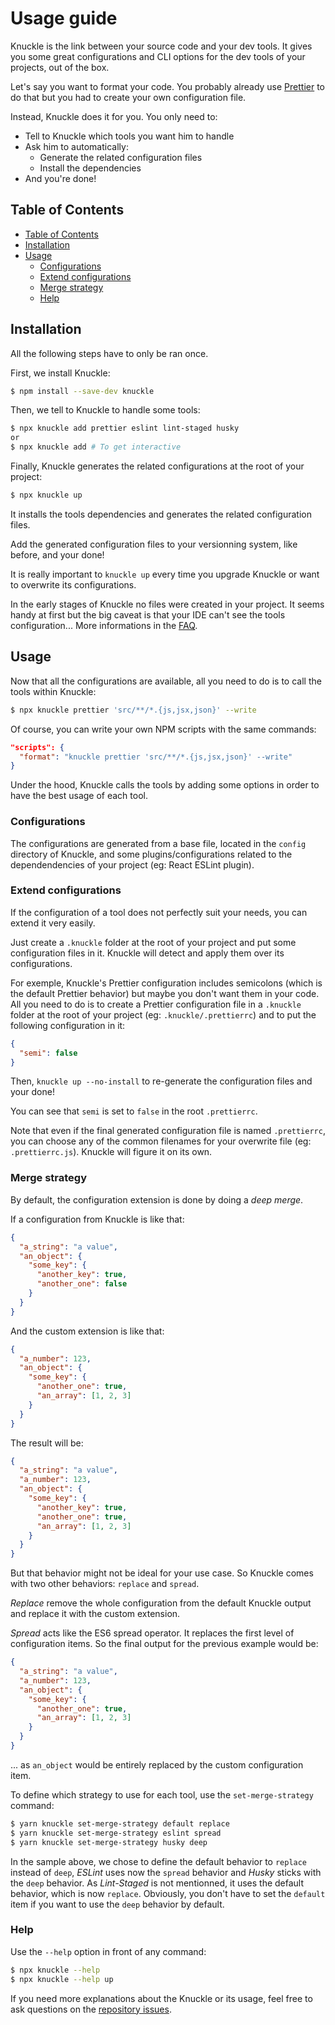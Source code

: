 [prettier-url]: https://prettier.io
[knuckle-issues-url]: https://github.com/GuillaumeAmat/knuckle/issues

# Usage guide

Knuckle is the link between your source code and your dev tools. It gives you some great configurations and CLI options for the dev tools of your projects, out of the box.

Let's say you want to format your code. You probably already use [Prettier][prettier-url] to do that but you had to create your own configuration file.

Instead, Knuckle does it for you. You only need to:

- Tell to Knuckle which tools you want him to handle
- Ask him to automatically:
  - Generate the related configuration files
  - Install the dependencies
- And you're done!

## Table of Contents

- [Table of Contents](#table-of-contents)
- [Installation](#installation)
- [Usage](#usage)
  - [Configurations](#configurations)
  - [Extend configurations](#extend-configurations)
  - [Merge strategy](#merge-strategy)
  - [Help](#help)

## Installation

All the following steps have to only be ran once.

First, we install Knuckle:

```bash
$ npm install --save-dev knuckle
```

Then, we tell to Knuckle to handle some tools:

```bash
$ npx knuckle add prettier eslint lint-staged husky
or
$ npx knuckle add # To get interactive
```

Finally, Knuckle generates the related configurations at the root of your project:

```bash
$ npx knuckle up
```

It installs the tools dependencies and generates the related configuration files.

Add the generated configuration files to your versionning system, like before, and your done!

It is really important to `knuckle up` every time you upgrade Knuckle or want to overwrite its configurations.

In the early stages of Knuckle no files were created in your project. It seems handy at first but the big caveat is that your IDE can't see the tools configuration... More informations in the [FAQ](./FAQ.md).

## Usage

Now that all the configurations are available, all you need to do is to call the tools within Knuckle:

```bash
$ npx knuckle prettier 'src/**/*.{js,jsx,json}' --write
```

Of course, you can write your own NPM scripts with the same commands:

```json
"scripts": {
  "format": "knuckle prettier 'src/**/*.{js,jsx,json}' --write"
}
```

Under the hood, Knuckle calls the tools by adding some options in order to have the best usage of each tool.

### Configurations

The configurations are generated from a base file, located in the `config` directory of Knuckle, and some plugins/configurations related to the dependendencies of your project (eg: React ESLint plugin).

### Extend configurations

If the configuration of a tool does not perfectly suit your needs, you can extend it very easily.

Just create a `.knuckle` folder at the root of your project and put some configuration files in it. Knuckle will detect and apply them over its configurations.

For exemple, Knuckle's Prettier configuration includes semicolons (which is the default Prettier behavior) but maybe you don't want them in your code. All you need to do is to create a Prettier configuration file in a `.knuckle` folder at the root of your project (eg: `.knuckle/.prettierrc`) and to put the following configuration in it:

```json
{
  "semi": false
}
```

Then, `knuckle up --no-install` to re-generate the configuration files and your done!

You can see that `semi` is set to `false` in the root `.prettierrc`.

Note that even if the final generated configuration file is named `.prettierrc`, you can choose any of the common filenames for your overwrite file (eg: `.prettierrc.js`). Knuckle will figure it on its own.

### Merge strategy

By default, the configuration extension is done by doing a _deep merge_.

If a configuration from Knuckle is like that:

```json
{
  "a_string": "a value",
  "an_object": {
    "some_key": {
      "another_key": true,
      "another_one": false
    }
  }
}
```

And the custom extension is like that:

```json
{
  "a_number": 123,
  "an_object": {
    "some_key": {
      "another_one": true,
      "an_array": [1, 2, 3]
    }
  }
}
```

The result will be:

```json
{
  "a_string": "a value",
  "a_number": 123,
  "an_object": {
    "some_key": {
      "another_key": true,
      "another_one": true,
      "an_array": [1, 2, 3]
    }
  }
}
```

But that behavior might not be ideal for your use case. So Knuckle comes with two other behaviors: `replace` and `spread`.

_Replace_ remove the whole configuration from the default Knuckle output and replace it with the custom extension.

_Spread_ acts like the ES6 spread operator. It replaces the first level of configuration items. So the final output for the previous example would be:

```json
{
  "a_string": "a value",
  "a_number": 123,
  "an_object": {
    "some_key": {
      "another_one": true,
      "an_array": [1, 2, 3]
    }
  }
}
```

... as `an_object` would be entirely replaced by the custom configuration item.

To define which strategy to use for each tool, use the `set-merge-strategy` command:

```bash
$ yarn knuckle set-merge-strategy default replace
$ yarn knuckle set-merge-strategy eslint spread
$ yarn knuckle set-merge-strategy husky deep
```

In the sample above, we chose to define the default behavior to `replace` instead of `deep`, _ESLint_ uses now the `spread` behavior and _Husky_ sticks with the `deep` behavior. As _Lint-Staged_ is not mentionned, it uses the default behavior, which is now `replace`. Obviously, you don't have to set the `default` item if you want to use the `deep` behavior by default.

### Help

Use the `--help` option in front of any command:

```bash
$ npx knuckle --help
$ npx knuckle --help up
```

If you need more explanations about the Knuckle or its usage, feel free to ask questions on the [repository issues][knuckle-issues-url].
